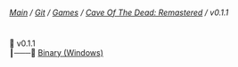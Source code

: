 ﻿###### [Main](https://pikakid98.github.io) / [Git](https://git-pikakid98.github.io) / [Games](https://git-pikakid98.github.io/games) / [Cave Of The Dead: Remastered](https://git-pikakid98.github.io/games/cave-of-the-dead-remastered) / v0.1.1
<h1></h1>

📂 v0.1.1
\
┃───📄 [Binary (Windows)](https://github.com/Git-Pikakid98/cave-of-the-dead-remastered/releases/download/v0.1.1/Cave.Of.The.Dead.Remastered.V0.1.1.Alpha.7z)
